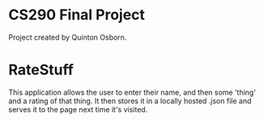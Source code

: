 # CS290 Final Project
Project created by Quinton Osborn.

# RateStuff
This application allows the user to enter their name, and then some 'thing' and a rating of that thing. It then stores it in a locally hosted .json file and serves it to the page next time it's visited.
